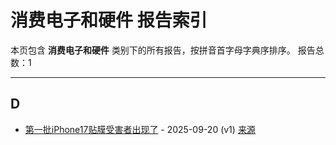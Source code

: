 # 消费电子和硬件 报告索引

本页包含 **消费电子和硬件** 类别下的所有报告，按拼音首字母字典序排序。
报告总数：1

---

## D

- [第一批iPhone17贴膜受害者出现了](di-yi-pi-iphone17tie-mo-shou-hai-zhe-chu-xian-liao-2025-09-20--v1.md) - 2025-09-20 (v1) [来源](https://www.baidu.com/s?wd=%E7%AC%AC%E4%B8%80%E6%89%B9iPhone17%E8%B4%B4%E8%86%9C%E5%8F%97%E5%AE%B3%E8%80%85%E5%87%BA%E7%8E%B0%E4%BA%86&sa=fyb_news&rsv_dl=fyb_news)
